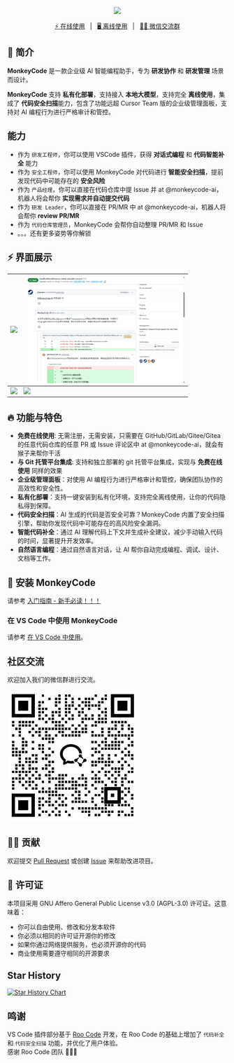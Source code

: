 <p align="center">
  <img src="/images/banner.png" width="400" />
</p>

<p align="center">
  <a target="_blank" href="https://monkeycode-ai.com/">⚡ 在线使用</a> &nbsp; | &nbsp;
  <a target="_blank" href="https://monkeycode.docs.baizhi.cloud/">🖥️ 离线使用</a> &nbsp; | &nbsp;
  <a target="_blank" href="/images/wechat.png">🙋‍♂️ 微信交流群</a>
</p>

## 👋 简介

**MonkeyCode** 是一款企业级 AI 智能编程助手，专为 **研发协作** 和 **研发管理** 场景而设计。

**MonkeyCode** 支持 **私有化部署**，支持接入 **本地大模型**，支持完全 **离线使用**，集成了 **代码安全扫描**能力，包含了功能远超 Cursor Team 版的企业级管理面板，支持对 AI 编程行为进行严格审计和管控。

## 能力

- 作为 `研发工程师`，你可以使用 VSCode 插件，获得 **对话式编程** 和 **代码智能补全** 能力
- 作为 `安全工程师`，你可以使用 MonkeyCode 对代码进行 **智能安全扫描**，提前发现代码中可能存在的 **安全风险**
- 作为 `产品经理`，你可以直接在代码仓库中提 Issue 并 at @monkeycode-ai，机器人将会帮你 **实现需求并自动提交代码**
- 作为 `研发 Leader`，你可以直接在 PR/MR 中 at @monkeycode-ai，机器人将会帮你 **review PR/MR**
- 作为 `代码仓库管理员`，MonkeyCode 会帮你自动整理 PR/MR 和 Issue
- 。。。还有更多姿势等你解锁

## ⚡️ 界面展示

| <img src="/images/screenshot-1.png" width=370 /> | <img src="/images/screenshot-2.png" width=370 /> |
| ------------------------------------------------ | ------------------------------------------------ |
| <img src="/images/screenshot-3.png" width=370 /> | <img src="/images/screenshot-4.png" width=370 /> |

## 🔥 功能与特色

- **免费在线使用**: 无需注册，无需安装，只需要在 GitHub/GitLab/Gitee/Gitea 的任意代码仓库的任意 PR 或 Issue 评论区中 at @monkeycode-ai，就会有猴子来帮你干活
- **与 Git 托管平台集成**: 支持和独立部署的 git 托管平台集成，实现与 **免费在线使用** 同样的效果
- **企业级管理面板**：对使用 AI 编程行为进行严格审计和管控，确保团队协作的高效性和安全性。
- **私有化部署**：支持一键安装到私有化环境，支持完全离线使用，让你的代码隐私得到保障。
- **代码安全扫描**：AI 生成的代码是否安全可靠？MonkeyCode 内置了安全扫描引擎，帮助你发现代码中可能存在的高风险安全漏洞。
- **智能代码补全**：通过 AI 理解代码上下文并生成补全建议，减少手动输入代码的时间，显著提升开发效率。
- **自然语言编程**：通过自然语言对话，让 AI 帮你自动完成编程、调试、设计、文档等工作。

## 🚀 安装 MonkeyCode

请参考 [入门指南 - 新手必读！！！](https://monkeycode.docs.baizhi.cloud/node/0197be94-c6c1-737a-a0ca-01cd9c81e833)

### 在 VS Code 中使用 MonkeyCode

请参考 [在 VS Code 中使用](https://monkeycode.docs.baizhi.cloud/node/0197e39a-14e7-79db-8e25-6d775407a85b)。

## 社区交流

欢迎加入我们的微信群进行交流。

<img src="/images/wechat.png" width="300" />

## 🙋‍♂️ 贡献

欢迎提交 [Pull Request](https://github.com/chaitin/MonkeyCode/pulls) 或创建 [Issue](https://github.com/chaitin/MonkeyCode/issues) 来帮助改进项目。


## 📝 许可证

本项目采用 GNU Affero General Public License v3.0 (AGPL-3.0) 许可证。这意味着：

- 你可以自由使用、修改和分发本软件
- 你必须以相同的许可证开源你的修改
- 如果你通过网络提供服务，也必须开源你的代码
- 商业使用需要遵守相同的开源要求

## Star History

[![Star History Chart](https://api.star-history.com/svg?repos=chaitin/MonkeyCode&type=Timeline)](https://www.star-history.com/#chaitin/MonkeyCode&Timeline)


## 鸣谢

VS Code 插件部分基于 [Roo Code](https://github.com/RooCodeInc/Roo-Code) 开发，在 Roo Code 的基础上增加了 `代码补全` 和 `代码安全扫描` 功能，并优化了用户体验。  
感谢 Roo Code 团队 🙏🙏🙏

